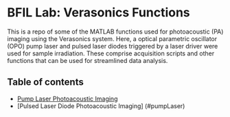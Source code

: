 # BFIL Lab: Verasonics Functions 
This is a repo of some of the MATLAB functions used for photoacoustic (PA) imaging using the Verasonics system. Here, a optical parametric oscillator (OPO) pump laser and pulsed laser diodes triggered by a laser driver were used for sample irradiation. These comprise acquisition scripts and other functions that can be used for streamlined data analysis.

## Table of contents
* [Pump Laser Photoacoustic Imaging](#PA_PumpLaser)
* [Pulsed Laser Diode Photoacoustic Imaging] (#pumpLaser)

